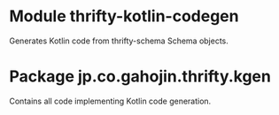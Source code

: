 # Module thrifty-kotlin-codegen

Generates Kotlin code from thrifty-schema Schema objects.

# Package jp.co.gahojin.thrifty.kgen

Contains all code implementing Kotlin code generation.